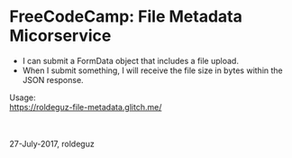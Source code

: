 FreeCodeCamp: File Metadata Micorservice
=========================

- I can submit a FormData object that includes a file upload.
- When I submit something, I will receive the file size in bytes within the JSON response.

Usage: 
<br />https://roldeguz-file-metadata.glitch.me/

<br /><br />
27-July-2017, roldeguz

